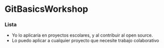 # GitBasicsWorkshop
### Lista
* Yo lo aplicaría en proyectos escolares, y al contribuir al open source.
* Lo puedo aplicar a cualquier proyecto que necesite trabajo colaborativo 